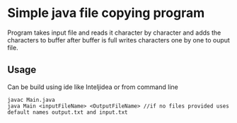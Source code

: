 # Simple java file copying program

Program takes input file and reads it character by character and adds the characters to buffer after buffer is full writes characters one by one to ouput file.

## Usage
Can be build using ide like Inteljidea or from command line

```
javac Main.java
java Main <inputFileName> <OutputFileName> //if no files provided uses default names output.txt and input.txt
```
